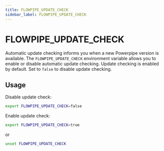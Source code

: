```yaml
---
title: FLOWPIPE_UPDATE_CHECK
sidebar_label: FLOWPIPE_UPDATE_CHECK
---
```


# FLOWPIPE_UPDATE_CHECK
Automatic update checking informs you when a new Powerpipe version is available. The `FLOWPIPE_UPDATE_CHECK` environment variable allows you to enable or disable automatic update checking.  Update checking is enabled by default.  Set to `false` to disable update checking.

## Usage 
Disable update check:
```bash
export FLOWPIPE_UPDATE_CHECK=false 
```

Enable update check:
```bash
export FLOWPIPE_UPDATE_CHECK=true
```
or 
```bash
unset FLOWPIPE_UPDATE_CHECK
```